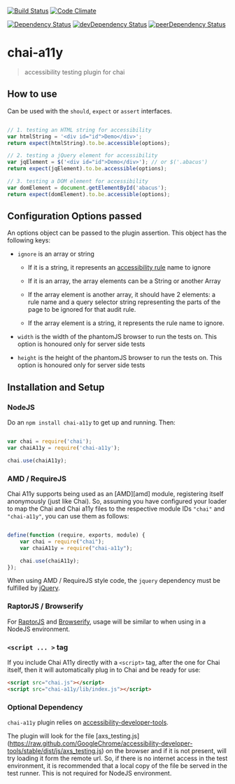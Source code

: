 [![Build Status](https://travis-ci.org/pranavjha/chai-a11y.svg)](https://travis-ci.org/pranavjha/chai-a11y)
[![Code Climate](https://codeclimate.com/github/pranavjha/chai-a11y/badges/gpa.svg)](https://codeclimate.com/github/pranavjha/chai-a11y)

[![Dependency Status](https://david-dm.org/pranavjha/chai-a11y.svg)](https://david-dm.org/pranavjha/chai-a11y)
[![devDependency Status](https://david-dm.org/pranavjha/chai-a11y/dev-status.svg)](https://david-dm.org/pranavjha/chai-a11y#info=devDependencies)
[![peerDependency Status](https://david-dm.org/pranavjha/chai-a11y/peer-status.svg)](https://david-dm.org/pranavjha/chai-a11y#info=peerDependencies)


# chai-a11y

> accessibility testing plugin for chai


## How to use

Can be used with the `should`, `expect` or `assert` interfaces.

``` javascript

// 1. testing an HTML string for accessibility
var htmlString = '<div id="id">Demo</div>';
return expect(htmlString).to.be.accessible(options);

// 2. testing a jQuery element for accessibility
var jqElement = $('<div id="id">Demo</div>'); // or $('.abacus')
return expect(jqElement).to.be.accessible(options);

// 3. testing a DOM element for accessibility
var domElement = document.getElementById('abacus');
return expect(domElement).to.be.accessible(options);

```


## Configuration Options passed

An options object can be passed to the plugin assertion. This object has the following keys:

 - `ignore` is an array or string

   - If it is a string, it represents an
   [accessibility rule](https://github.com/GoogleChrome/accessibility-developer-tools/wiki/Audit-Rules) name to ignore

   - If it is an array, the array elements can be a String or another Array

   - If the array element is another array, it should have 2 elements: a rule name and a query selector string
   representing the parts of the page to be ignored for that audit rule.

   - If the array element is a string, it represents the rule name to ignore.

 - `width` is the width of the phantomJS browser to run the tests on. This option is honoured only for server side tests

 - `height` is the height of the phantomJS browser to run the tests on. This option is honoured only for server side
 tests


## Installation and Setup

### NodeJS

Do an `npm install chai-a11y` to get up and running. Then:


```javascript

var chai = require('chai');
var chaiA11y = require('chai-a11y');

chai.use(chaiA11y);

```


### AMD / RequireJS

Chai A11y supports being used as an [AMD][amd] module, registering itself anonymously (just like Chai). So, assuming
you have configured your loader to map the Chai and Chai a11y files to the respective module IDs `"chai"` and
`"chai-a11y"`, you can use them as follows:

```javascript

define(function (require, exports, module) {
    var chai = require("chai");
    var chaiA11y = require("chai-a11y");

    chai.use(chaiA11y);
});

```

When using AMD / RequireJS style code, the `jquery` dependency must be fulfilled by [jQuery](https://jquery.com/).


### RaptorJS / Browserify

For [RaptorJS](http://raptorjs.org/) and [Browserify](http://browserify.org/), usage will be similar to when using in a
NodeJS environment.


### `<script ... >` tag

If you include Chai A11y directly with a `<script>` tag, after the one for Chai itself, then it will
automatically plug in to Chai and be ready for use:

```html
<script src="chai.js"></script>
<script src="chai-a11y/lib/index.js"></script>
```

### Optional Dependency

`chai-a11y` plugin relies on
[accessibility-developer-tools](https://github.com/GoogleChrome/accessibility-developer-tools).

The plugin will look for the file [axs_testing.js]
(https://raw.github.com/GoogleChrome/accessibility-developer-tools/stable/dist/js/axs_testing.js) on the browser and if
it is not present, will try loading it form the remote url. So, if there is no internet access in the test environment,
it is recommended that a local copy of the file be served in the test runner. This is not required for NodeJS
environment.